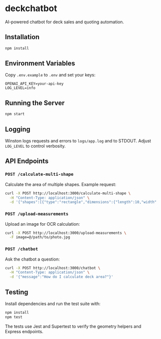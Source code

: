 # deckchatbot
AI-powered chatbot for deck sales and quoting automation.

## Installation
```bash
npm install
```

## Environment Variables
Copy `.env.example` to `.env` and set your keys:

```
OPENAI_API_KEY=your-api-key
LOG_LEVEL=info
```

## Running the Server
```bash
npm start
```

## Logging
Winston logs requests and errors to `logs/app.log` and to STDOUT. Adjust `LOG_LEVEL` to control verbosity.

## API Endpoints

### `POST /calculate-multi-shape`
Calculate the area of multiple shapes. Example request:
```bash
curl -X POST http://localhost:3000/calculate-multi-shape \
  -H "Content-Type: application/json" \
  -d '{"shapes":[{"type":"rectangle","dimensions":{"length":10,"width":20}},{"type":"polygon","dimensions":{"points":[{"x":0,"y":0},{"x":4,"y":0},{"x":4,"y":3}]}},{"type":"circle","dimensions":{"radius":5},"isPool":true}],"wastagePercent":10}'
```

### `POST /upload-measurements`
Upload an image for OCR calculation:
```bash
curl -X POST http://localhost:3000/upload-measurements \
  -F image=@/path/to/photo.jpg
```

### `POST /chatbot`
Ask the chatbot a question:
```bash
curl -X POST http://localhost:3000/chatbot \
  -H "Content-Type: application/json" \
  -d '{"message":"How do I calculate deck area?"}'
```

## Testing
Install dependencies and run the test suite with:
```bash
npm install
npm test
```

The tests use Jest and Supertest to verify the geometry helpers and Express endpoints.
